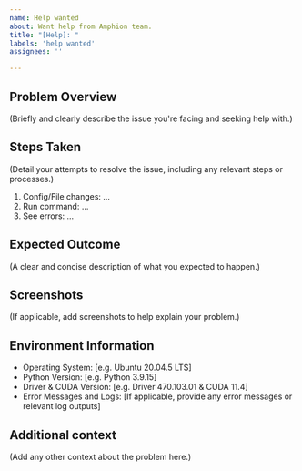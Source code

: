 ```yaml
---
name: Help wanted
about: Want help from Amphion team.
title: "[Help]: "
labels: 'help wanted'
assignees: ''

---
```


## Problem Overview
(Briefly and clearly describe the issue you're facing and seeking help with.)

## Steps Taken
(Detail your attempts to resolve the issue, including any relevant steps or processes.)
1. Config/File changes: ...
2. Run command: ...
3. See errors: ...

## Expected Outcome
(A clear and concise description of what you expected to happen.)

## Screenshots
(If applicable, add screenshots to help explain your problem.)

## Environment Information
 - Operating System: [e.g. Ubuntu 20.04.5 LTS]
 - Python Version: [e.g. Python 3.9.15]
 - Driver & CUDA Version: [e.g. Driver 470.103.01 & CUDA 11.4]
 - Error Messages and Logs: [If applicable, provide any error messages or relevant log outputs]

## Additional context
(Add any other context about the problem here.)
